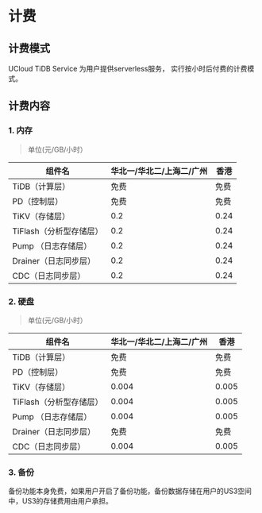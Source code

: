 # 计费

## 计费模式

UCloud TiDB Service 为用户提供serverless服务， 实行按小时后付费的计费模式。

## 计费内容

### 1. 内存

> 单位(元/GB/小时）

| 组件名  | 华北一/华北二/上海二/广州 | 香港 |
| ------- | ------- | ------- | 
| TiDB（计算层）    | 免费    | 免费  |
| PD（控制层）     | 免费    | 免费  |
| TiKV（存储层）   | 0.2    | 0.24 |
| TiFlash（分析型存储层） | 0.2    | 0.24 |
| Pump （日志存储层）    | 0.2    | 0.24  |
| Drainer（日志同步层）| 0.2    | 0.24 |
| CDC（日志同步层）| 0.2    | 0.24 |

### 2. 硬盘

> 单位(元/GB/小时）

| 组件名  | 华北一/华北二/上海二/广州 | 香港 |
| ------- | ------- | ------- | 
| TiDB（计算层）    | 免费    | 免费  |
| PD（控制层）     | 免费    | 免费  |
| TiKV（存储层）   | 0.004  | 0.005 |
| TiFlash（分析型存储层） | 0.004  | 0.005 |
| Pump （日志存储层）   | 0.004  | 0.005 |
| Drainer（日志同步层） | 免费    | 免费  |
| CDC（日志同步层）| 0.004     | 0.005  |

### 3. 备份

备份功能本身免费，如果用户开启了备份功能，备份数据存储在用户的US3空间中，US3的存储费用由用户承担。
